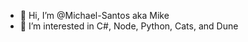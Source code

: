 - 👋 Hi, I’m @Michael-Santos aka Mike
- 👀 I’m interested in C#, Node, Python, Cats, and Dune 

<!---
Michael-Santos/Michael-Santos is a ✨ special ✨ repository because its `README.md` (this file) appears on your GitHub profile.
You can click the Preview link to take a look at your changes.
--->

